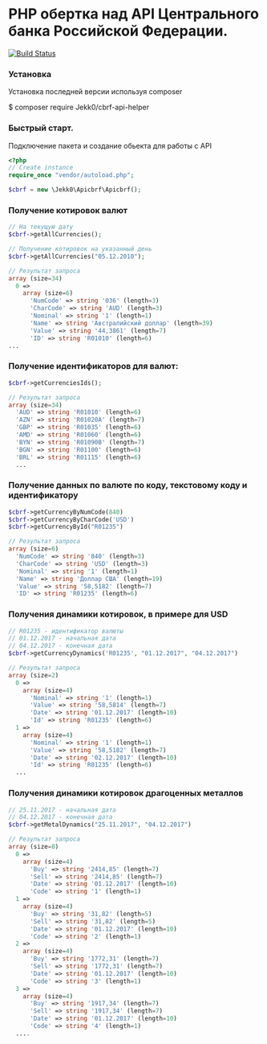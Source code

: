 # PHP обертка над API Центрального банка Российской Федерации.
[![Build Status](https://travis-ci.org/Jekk0/cbrf-api-helper.svg?branch=master)](https://travis-ci.org/Jekk0/cbrf-api-helper)

### Установка

 Установка последней версии используя composer

 $ composer require Jekk0/cbrf-api-helper

### Быстрый старт.
Подключение пакета и создание обьекта для работы с API
```php
<?php
// Create instance
require_once "vendor/autoload.php";

$cbrf = new \Jekk0\Apicbrf\Apicbrf();
```

### Получение котировок валют
```php
// На текущую дату
$cbrf->getAllCurrencies();

// Получение котировок на указанный день
$cbrf->getAllCurrencies("05.12.2010");

// Результат запроса
array (size=34)
  0 =>
    array (size=6)
      'NumCode' => string '036' (length=3)
      'CharCode' => string 'AUD' (length=3)
      'Nominal' => string '1' (length=1)
      'Name' => string 'Австралийский доллар' (length=39)
      'Value' => string '44,3861' (length=7)
      'ID' => string 'R01010' (length=6)
...
```
### Получение идентификаторов для валют:

```php
$cbrf->getCurrenciesIds();

// Результат запроса
array (size=34)
  'AUD' => string 'R01010' (length=6)
  'AZN' => string 'R01020A' (length=7)
  'GBP' => string 'R01035' (length=6)
  'AMD' => string 'R01060' (length=6)
  'BYN' => string 'R01090B' (length=7)
  'BGN' => string 'R01100' (length=6)
  'BRL' => string 'R01115' (length=6)
  ...
```
### Получение данных по валюте по коду, текстовому коду и идентификатору
```php
$cbrf->getCurrencyByNumCode(840)
$cbrf->getCurrencyByCharCode('USD')
$cbrf->getCurrencyById("R01235")

// Результат запроса
array (size=6)
  'NumCode' => string '840' (length=3)
  'CharCode' => string 'USD' (length=3)
  'Nominal' => string '1' (length=1)
  'Name' => string 'Доллар США' (length=19)
  'Value' => string '58,5182' (length=7)
  'ID' => string 'R01235' (length=6)
```
### Получения динамики котировок, в примере для USD
```php
// R01235 - идентификатор валюты
// 01.12.2017 - начальная дата
// 04.12.2017 - конечная дата
$cbrf->getCurrencyDynamics('R01235', "01.12.2017", "04.12.2017")

// Результат запроса
array (size=2)
  0 =>
    array (size=4)
      'Nominal' => string '1' (length=1)
      'Value' => string '58,5814' (length=7)
      'Date' => string '01.12.2017' (length=10)
      'Id' => string 'R01235' (length=6)
  1 =>
    array (size=4)
      'Nominal' => string '1' (length=1)
      'Value' => string '58,5182' (length=7)
      'Date' => string '02.12.2017' (length=10)
      'Id' => string 'R01235' (length=6)
  ...
```

### Получения динамики котировок драгоценных металлов
```php
// 25.11.2017 - начальная дата
// 04.12.2017 - конечная дата
$cbrf->getMetalDynamics("25.11.2017", "04.12.2017")

// Результат запроса
array (size=8)
  0 =>
    array (size=4)
      'Buy' => string '2414,85' (length=7)
      'Sell' => string '2414,85' (length=7)
      'Date' => string '01.12.2017' (length=10)
      'Code' => string '1' (length=1)
  1 =>
    array (size=4)
      'Buy' => string '31,82' (length=5)
      'Sell' => string '31,82' (length=5)
      'Date' => string '01.12.2017' (length=10)
      'Code' => string '2' (length=1)
  2 =>
    array (size=4)
      'Buy' => string '1772,31' (length=7)
      'Sell' => string '1772,31' (length=7)
      'Date' => string '01.12.2017' (length=10)
      'Code' => string '3' (length=1)
  3 =>
    array (size=4)
      'Buy' => string '1917,34' (length=7)
      'Sell' => string '1917,34' (length=7)
      'Date' => string '01.12.2017' (length=10)
      'Code' => string '4' (length=1)
  ....
```
